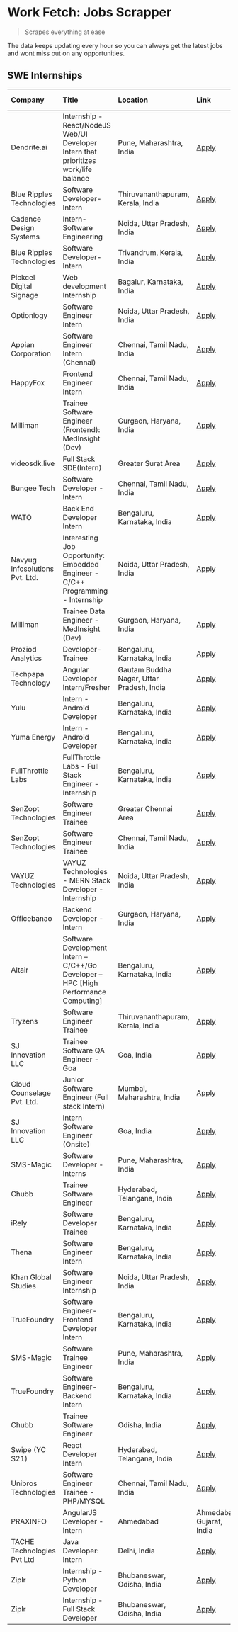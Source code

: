 # Work Fetch: Jobs Scrapper
> Scrapes everything at ease

The data keeps updating every hour so you can always get the latest jobs and wont miss out on any opportunities.

## SWE Internships
<!--START_SECTION:workfetch-->
| Company                        | Title                                                                                | Location                                  | Link                                                                                                                                                                                                                                                                                                               | Date Posted   |
|:-------------------------------|:-------------------------------------------------------------------------------------|:------------------------------------------|:-------------------------------------------------------------------------------------------------------------------------------------------------------------------------------------------------------------------------------------------------------------------------------------------------------------------|:--------------|
| Dendrite.ai                    | Internship - React/NodeJS Web/UI Developer Intern that prioritizes work/life balance | Pune, Maharashtra, India                  | [Apply](https://in.linkedin.com/jobs/view/internship-react-nodejs-web-ui-developer-intern-that-prioritizes-work-life-balance-at-dendrite-ai-3853583200?refId=ne6I8bZQWAQ61ZEq8bko2Q%3D%3D&trackingId=wR5qs9Sp8G0WvcReduqeeQ%3D%3D&position=7&pageNum=3&trk=public_jobs_jserp-result_search-card)                   | 2024-03-12    |
| Blue Ripples Technologies      | Software Developer- Intern                                                           | Thiruvananthapuram, Kerala, India         | [Apply](https://in.linkedin.com/jobs/view/software-developer-intern-at-blue-ripples-technologies-3850505983?refId=NFbZKHqJSIxml6ZluD2bmw%3D%3D&trackingId=eRNAwGCJe6MFcFfZGlgVRg%3D%3D&position=19&pageNum=0&trk=public_jobs_jserp-result_search-card)                                                             | 2024-03-09    |
| Cadence Design Systems         | Intern-Software Engineering                                                          | Noida, Uttar Pradesh, India               | [Apply](https://in.linkedin.com/jobs/view/intern-software-engineering-at-cadence-design-systems-3794689056?refId=ne6I8bZQWAQ61ZEq8bko2Q%3D%3D&trackingId=Ipha9rIpqKL2FbSc7ftzpg%3D%3D&position=3&pageNum=3&trk=public_jobs_jserp-result_search-card)                                                               | 2024-03-09    |
| Blue Ripples Technologies      | Software Developer- Intern                                                           | Trivandrum, Kerala, India                 | [Apply](https://in.linkedin.com/jobs/view/software-developer-intern-at-blue-ripples-technologies-3850694934?refId=NFbZKHqJSIxml6ZluD2bmw%3D%3D&trackingId=4Exytpg4iS4oFZEWiIvzCg%3D%3D&position=17&pageNum=0&trk=public_jobs_jserp-result_search-card)                                                             | 2024-03-08    |
| Pickcel Digital Signage        | Web development Internship                                                           | Bagalur, Karnataka, India                 | [Apply](https://in.linkedin.com/jobs/view/web-development-internship-at-pickcel-digital-signage-3849506118?refId=Inv%2BnUPAd%2FP1LPmEUE6ETw%3D%3D&trackingId=LrRaxyoAV%2ButtrAD3Uz7Tw%3D%3D&position=5&pageNum=2&trk=public_jobs_jserp-result_search-card)                                                         | 2024-03-08    |
| Optionlogy                     | Software Engineer Intern                                                             | Noida, Uttar Pradesh, India               | [Apply](https://in.linkedin.com/jobs/view/software-engineer-intern-at-optionlogy-3845429997?refId=ne6I8bZQWAQ61ZEq8bko2Q%3D%3D&trackingId=YFufY5RrGUFm9GZw26lgWw%3D%3D&position=12&pageNum=3&trk=public_jobs_jserp-result_search-card)                                                                             | 2024-03-08    |
| Appian Corporation             | Software Engineer Intern (Chennai)                                                   | Chennai, Tamil Nadu, India                | [Apply](https://in.linkedin.com/jobs/view/software-engineer-intern-chennai-at-appian-corporation-3848335036?refId=NFbZKHqJSIxml6ZluD2bmw%3D%3D&trackingId=ixaynOr27oo8W8pvWfZYHw%3D%3D&position=5&pageNum=0&trk=public_jobs_jserp-result_search-card)                                                              | 2024-03-07    |
| HappyFox                       | Frontend Engineer Intern                                                             | Chennai, Tamil Nadu, India                | [Apply](https://in.linkedin.com/jobs/view/frontend-engineer-intern-at-happyfox-3848357951?refId=%2FE1Jxj%2BJqDay56KzK3bp9g%3D%3D&trackingId=5oLdZ%2BsKsdXGo8ztE0L2jw%3D%3D&position=13&pageNum=1&trk=public_jobs_jserp-result_search-card)                                                                         | 2024-03-07    |
| Milliman                       | Trainee Software Engineer (Frontend): MedInsight (Dev)                               | Gurgaon, Haryana, India                   | [Apply](https://in.linkedin.com/jobs/view/trainee-software-engineer-frontend-medinsight-dev-at-milliman-3792874280?refId=NFbZKHqJSIxml6ZluD2bmw%3D%3D&trackingId=5mbTb74V8zKF3dGpGODb%2BA%3D%3D&position=6&pageNum=0&trk=public_jobs_jserp-result_search-card)                                                     | 2024-03-01    |
| videosdk.live                  | Full Stack SDE(Intern)                                                               | Greater Surat Area                        | [Apply](https://in.linkedin.com/jobs/view/full-stack-sde-intern-at-videosdk-live-3842945056?refId=Inv%2BnUPAd%2FP1LPmEUE6ETw%3D%3D&trackingId=57u58mUNOg6KFn6%2BU971Bw%3D%3D&position=22&pageNum=2&trk=public_jobs_jserp-result_search-card)                                                                       | 2024-02-29    |
| Bungee Tech                    | Software Developer - Intern                                                          | Chennai, Tamil Nadu, India                | [Apply](https://in.linkedin.com/jobs/view/software-developer-intern-at-bungee-tech-3842220746?refId=%2FE1Jxj%2BJqDay56KzK3bp9g%3D%3D&trackingId=X%2FHMy%2Fa77Cs%2B9XGA05riCw%3D%3D&position=18&pageNum=1&trk=public_jobs_jserp-result_search-card)                                                                 | 2024-02-28    |
| WATO                           | Back End Developer Intern                                                            | Bengaluru, Karnataka, India               | [Apply](https://in.linkedin.com/jobs/view/back-end-developer-intern-at-wato-3834852920?refId=Inv%2BnUPAd%2FP1LPmEUE6ETw%3D%3D&trackingId=vhzWOWw73fYGCq3XVs5fsA%3D%3D&position=9&pageNum=2&trk=public_jobs_jserp-result_search-card)                                                                               | 2024-02-26    |
| Navyug Infosolutions Pvt. Ltd. | Interesting Job Opportunity: Embedded Engineer - C/C++ Programming - Internship      | Noida, Uttar Pradesh, India               | [Apply](https://in.linkedin.com/jobs/view/interesting-job-opportunity-embedded-engineer-c-c%2B%2B-programming-internship-at-navyug-infosolutions-pvt-ltd-3833888454?refId=Inv%2BnUPAd%2FP1LPmEUE6ETw%3D%3D&trackingId=zM9Tq07TZgReRSTym0GUsQ%3D%3D&position=16&pageNum=2&trk=public_jobs_jserp-result_search-card) | 2024-02-24    |
| Milliman                       | Trainee Data Engineer - MedInsight (Dev)                                             | Gurgaon, Haryana, India                   | [Apply](https://in.linkedin.com/jobs/view/trainee-data-engineer-medinsight-dev-at-milliman-3789275187?refId=Inv%2BnUPAd%2FP1LPmEUE6ETw%3D%3D&trackingId=yOjvT6Mn2VcOjPAGmUG7Ag%3D%3D&position=18&pageNum=2&trk=public_jobs_jserp-result_search-card)                                                               | 2024-02-23    |
| Proziod Analytics              | Developer-Trainee                                                                    | Bengaluru, Karnataka, India               | [Apply](https://in.linkedin.com/jobs/view/developer-trainee-at-proziod-analytics-3849084992?refId=ne6I8bZQWAQ61ZEq8bko2Q%3D%3D&trackingId=1SeZLEQot7VTLTN8HhwXfg%3D%3D&position=10&pageNum=3&trk=public_jobs_jserp-result_search-card)                                                                             | 2024-02-23    |
| Techpapa Technology            | Angular Developer Intern/Fresher                                                     | Gautam Buddha Nagar, Uttar Pradesh, India | [Apply](https://in.linkedin.com/jobs/view/angular-developer-intern-fresher-at-techpapa-technology-3834305862?refId=%2FE1Jxj%2BJqDay56KzK3bp9g%3D%3D&trackingId=a%2FXhZoSlk0FG3Bxu9lZitw%3D%3D&position=25&pageNum=1&trk=public_jobs_jserp-result_search-card)                                                      | 2024-02-20    |
| Yulu                           | Intern - Android Developer                                                           | Bengaluru, Karnataka, India               | [Apply](https://in.linkedin.com/jobs/view/intern-android-developer-at-yulu-3834459982?refId=%2FE1Jxj%2BJqDay56KzK3bp9g%3D%3D&trackingId=8Ly9CoPurLR4y3qVwyrU9g%3D%3D&position=16&pageNum=1&trk=public_jobs_jserp-result_search-card)                                                                               | 2024-02-19    |
| Yuma Energy                    | Intern - Android Developer                                                           | Bengaluru, Karnataka, India               | [Apply](https://in.linkedin.com/jobs/view/intern-android-developer-at-yuma-energy-3830771896?refId=ne6I8bZQWAQ61ZEq8bko2Q%3D%3D&trackingId=ES7E%2F64FrJkgnM8gOatWFQ%3D%3D&position=18&pageNum=3&trk=public_jobs_jserp-result_search-card)                                                                          | 2024-02-19    |
| FullThrottle Labs              | FullThrottle Labs - Full Stack Engineer - Internship                                 | Bengaluru, Karnataka, India               | [Apply](https://in.linkedin.com/jobs/view/fullthrottle-labs-full-stack-engineer-internship-at-fullthrottle-labs-3829636016?refId=%2FE1Jxj%2BJqDay56KzK3bp9g%3D%3D&trackingId=yCXPFeKHjJptnwPGjzWu0A%3D%3D&position=20&pageNum=1&trk=public_jobs_jserp-result_search-card)                                          | 2024-02-17    |
| SenZopt Technologies           | Software Engineer Trainee                                                            | Greater Chennai Area                      | [Apply](https://in.linkedin.com/jobs/view/software-engineer-trainee-at-senzopt-technologies-3827688781?refId=%2FE1Jxj%2BJqDay56KzK3bp9g%3D%3D&trackingId=yLK6qVy%2B1BUgq7Ohe%2FwC2Q%3D%3D&position=1&pageNum=1&trk=public_jobs_jserp-result_search-card)                                                           | 2024-02-12    |
| SenZopt Technologies           | Software Engineer Trainee                                                            | Chennai, Tamil Nadu, India                | [Apply](https://in.linkedin.com/jobs/view/software-engineer-trainee-at-senzopt-technologies-3827686880?refId=%2FE1Jxj%2BJqDay56KzK3bp9g%3D%3D&trackingId=5QSTpfWz0ZXwN6%2BMyMq8xQ%3D%3D&position=14&pageNum=1&trk=public_jobs_jserp-result_search-card)                                                            | 2024-02-12    |
| VAYUZ Technologies             | VAYUZ Technologies - MERN Stack Developer - Internship                               | Noida, Uttar Pradesh, India               | [Apply](https://in.linkedin.com/jobs/view/vayuz-technologies-mern-stack-developer-internship-at-vayuz-technologies-3822619356?refId=Inv%2BnUPAd%2FP1LPmEUE6ETw%3D%3D&trackingId=NSOa125I4P2qALFEtdBxTA%3D%3D&position=4&pageNum=2&trk=public_jobs_jserp-result_search-card)                                        | 2024-02-10    |
| Officebanao                    | Backend Developer - Intern                                                           | Gurgaon, Haryana, India                   | [Apply](https://in.linkedin.com/jobs/view/backend-developer-intern-at-officebanao-3814263731?refId=NFbZKHqJSIxml6ZluD2bmw%3D%3D&trackingId=3frm0SOw4UkylTZqgbaj6Q%3D%3D&position=22&pageNum=0&trk=public_jobs_jserp-result_search-card)                                                                            | 2024-01-31    |
| Altair                         | Software Development Intern – C/C++/Go Developer – HPC [High Performance Computing]  | Bengaluru, Karnataka, India               | [Apply](https://in.linkedin.com/jobs/view/software-development-intern-%E2%80%93-c-c%2B%2B-go-developer-%E2%80%93-hpc-high-performance-computing-at-altair-3809167074?refId=ne6I8bZQWAQ61ZEq8bko2Q%3D%3D&trackingId=bro%2BXGQjT5ZPq15UWbAH7g%3D%3D&position=13&pageNum=3&trk=public_jobs_jserp-result_search-card)  | 2024-01-19    |
| Tryzens                        | Software Engineer Trainee                                                            | Thiruvananthapuram, Kerala, India         | [Apply](https://in.linkedin.com/jobs/view/software-engineer-trainee-at-tryzens-3809363491?refId=%2FE1Jxj%2BJqDay56KzK3bp9g%3D%3D&trackingId=CcPRCUGPNq9HYE3MYADptQ%3D%3D&position=4&pageNum=1&trk=public_jobs_jserp-result_search-card)                                                                            | 2024-01-18    |
| SJ Innovation LLC              | Trainee Software QA Engineer - Goa                                                   | Goa, India                                | [Apply](https://in.linkedin.com/jobs/view/trainee-software-qa-engineer-goa-at-sj-innovation-llc-3804578231?refId=ne6I8bZQWAQ61ZEq8bko2Q%3D%3D&trackingId=aZ4p%2B51BR%2FJ37Badl1c%2FJw%3D%3D&position=25&pageNum=3&trk=public_jobs_jserp-result_search-card)                                                        | 2024-01-18    |
| Cloud Counselage Pvt. Ltd.     | Junior Software Engineer (Full stack Intern)                                         | Mumbai, Maharashtra, India                | [Apply](https://in.linkedin.com/jobs/view/junior-software-engineer-full-stack-intern-at-cloud-counselage-pvt-ltd-3803132814?refId=NFbZKHqJSIxml6ZluD2bmw%3D%3D&trackingId=stx3hFkGVzSzuoovAQ1MmQ%3D%3D&position=23&pageNum=0&trk=public_jobs_jserp-result_search-card)                                             | 2024-01-11    |
| SJ Innovation LLC              | Intern Software Engineer (Onsite)                                                    | Goa, India                                | [Apply](https://in.linkedin.com/jobs/view/intern-software-engineer-onsite-at-sj-innovation-llc-3799959011?refId=%2FE1Jxj%2BJqDay56KzK3bp9g%3D%3D&trackingId=grToLea7GPo5DWgLmbgJJg%3D%3D&position=8&pageNum=1&trk=public_jobs_jserp-result_search-card)                                                            | 2024-01-11    |
| SMS-Magic                      | Software Developer -Interns                                                          | Pune, Maharashtra, India                  | [Apply](https://in.linkedin.com/jobs/view/software-developer-interns-at-sms-magic-3799485343?refId=%2FE1Jxj%2BJqDay56KzK3bp9g%3D%3D&trackingId=DQjXPqCnTJcODvJAZmK%2Bjw%3D%3D&position=2&pageNum=1&trk=public_jobs_jserp-result_search-card)                                                                       | 2024-01-05    |
| Chubb                          | Trainee Software Engineer                                                            | Hyderabad, Telangana, India               | [Apply](https://in.linkedin.com/jobs/view/trainee-software-engineer-at-chubb-3811550279?refId=Inv%2BnUPAd%2FP1LPmEUE6ETw%3D%3D&trackingId=Q%2FWPwGKKpxTPFByxEZsMMA%3D%3D&position=24&pageNum=2&trk=public_jobs_jserp-result_search-card)                                                                           | 2023-12-28    |
| iRely                          | Software Developer Trainee                                                           | Bengaluru, Karnataka, India               | [Apply](https://in.linkedin.com/jobs/view/software-developer-trainee-at-irely-3801577534?refId=NFbZKHqJSIxml6ZluD2bmw%3D%3D&trackingId=pOq6l5eiqSfNRrfMCoqaYw%3D%3D&position=10&pageNum=0&trk=public_jobs_jserp-result_search-card)                                                                                | 2023-12-22    |
| Thena                          | Software Engineer Intern                                                             | Bengaluru, Karnataka, India               | [Apply](https://in.linkedin.com/jobs/view/software-engineer-intern-at-thena-3778731751?refId=NFbZKHqJSIxml6ZluD2bmw%3D%3D&trackingId=DXL8bpRgD0pw9Ue9LK0%2Ffg%3D%3D&position=13&pageNum=0&trk=public_jobs_jserp-result_search-card)                                                                                | 2023-12-05    |
| Khan Global Studies            | Software Engineer Internship                                                         | Noida, Uttar Pradesh, India               | [Apply](https://in.linkedin.com/jobs/view/software-engineer-internship-at-khan-global-studies-3766942197?refId=%2FE1Jxj%2BJqDay56KzK3bp9g%3D%3D&trackingId=jjabrHdi0WgAxOBLgwg%2FMQ%3D%3D&position=19&pageNum=1&trk=public_jobs_jserp-result_search-card)                                                          | 2023-11-27    |
| TrueFoundry                    | Software Engineer- Frontend Developer Intern                                         | Bengaluru, Karnataka, India               | [Apply](https://in.linkedin.com/jobs/view/software-engineer-frontend-developer-intern-at-truefoundry-3790095058?refId=NFbZKHqJSIxml6ZluD2bmw%3D%3D&trackingId=3FOEeUV3w7TcJ7deiScStA%3D%3D&position=12&pageNum=0&trk=public_jobs_jserp-result_search-card)                                                         | 2023-11-24    |
| SMS-Magic                      | Software Trainee Engineer                                                            | Pune, Maharashtra, India                  | [Apply](https://in.linkedin.com/jobs/view/software-trainee-engineer-at-sms-magic-3761409781?refId=NFbZKHqJSIxml6ZluD2bmw%3D%3D&trackingId=HB%2BwY09y9jJyMmgjQA9igQ%3D%3D&position=24&pageNum=0&trk=public_jobs_jserp-result_search-card)                                                                           | 2023-11-16    |
| TrueFoundry                    | Software Engineer-Backend Intern                                                     | Bengaluru, Karnataka, India               | [Apply](https://in.linkedin.com/jobs/view/software-engineer-backend-intern-at-truefoundry-3779508170?refId=NFbZKHqJSIxml6ZluD2bmw%3D%3D&trackingId=%2FQ3B72F1ioM4i4DgndYjSA%3D%3D&position=25&pageNum=0&trk=public_jobs_jserp-result_search-card)                                                                  | 2023-11-10    |
| Chubb                          | Trainee Software Engineer                                                            | Odisha, India                             | [Apply](https://in.linkedin.com/jobs/view/trainee-software-engineer-at-chubb-3756335100?refId=ne6I8bZQWAQ61ZEq8bko2Q%3D%3D&trackingId=ADvljS1LXH%2FKwR%2B2BVbUnQ%3D%3D&position=20&pageNum=3&trk=public_jobs_jserp-result_search-card)                                                                             | 2023-11-02    |
| Swipe (YC S21)                 | React Developer Intern                                                               | Hyderabad, Telangana, India               | [Apply](https://in.linkedin.com/jobs/view/react-developer-intern-at-swipe-yc-s21-3737600089?refId=NFbZKHqJSIxml6ZluD2bmw%3D%3D&trackingId=jITlMMSM2UwZNVK01%2B2sag%3D%3D&position=15&pageNum=0&trk=public_jobs_jserp-result_search-card)                                                                           | 2023-10-13    |
| Unibros Technologies           | Software Engineer Trainee - PHP/MYSQL                                                | Chennai, Tamil Nadu, India                | [Apply](https://in.linkedin.com/jobs/view/software-engineer-trainee-php-mysql-at-unibros-technologies-3656599241?refId=%2FE1Jxj%2BJqDay56KzK3bp9g%3D%3D&trackingId=bGycvBcEy9Va3nvEOIGUMQ%3D%3D&position=3&pageNum=1&trk=public_jobs_jserp-result_search-card)                                                     | 2023-06-12    |
| PRAXINFO                       | AngularJS Developer - Intern | Ahmedabad                                             | Ahmedabad, Gujarat, India                 | [Apply](https://in.linkedin.com/jobs/view/angularjs-developer-intern-ahmedabad-at-praxinfo-3656594961?refId=ne6I8bZQWAQ61ZEq8bko2Q%3D%3D&trackingId=oHims5mznmxKaCHc7OX%2FrA%3D%3D&position=15&pageNum=3&trk=public_jobs_jserp-result_search-card)                                                                 | 2023-06-12    |
| TACHE Technologies Pvt Ltd     | Java Developer: Intern                                                               | Delhi, India                              | [Apply](https://in.linkedin.com/jobs/view/java-developer-intern-at-tache-technologies-pvt-ltd-3627622735?refId=ne6I8bZQWAQ61ZEq8bko2Q%3D%3D&trackingId=Mq73WucAnwnHBY4xK1PumQ%3D%3D&position=5&pageNum=3&trk=public_jobs_jserp-result_search-card)                                                                 | 2023-06-06    |
| Ziplr                          | Internship - Python Developer                                                        | Bhubaneswar, Odisha, India                | [Apply](https://in.linkedin.com/jobs/view/internship-python-developer-at-ziplr-3645677592?refId=Inv%2BnUPAd%2FP1LPmEUE6ETw%3D%3D&trackingId=V012LeDQ%2BroYRPWamCTI8A%3D%3D&position=8&pageNum=2&trk=public_jobs_jserp-result_search-card)                                                                          | 2023-06-02    |
| Ziplr                          | Internship - Full Stack Developer                                                    | Bhubaneswar, Odisha, India                | [Apply](https://in.linkedin.com/jobs/view/internship-full-stack-developer-at-ziplr-3645675705?refId=ne6I8bZQWAQ61ZEq8bko2Q%3D%3D&trackingId=mrTcJpH2XWLeuirlnShiFQ%3D%3D&position=1&pageNum=3&trk=public_jobs_jserp-result_search-card)                                                                            | 2023-06-02    |
<!--END_SECTION:workfetch-->
